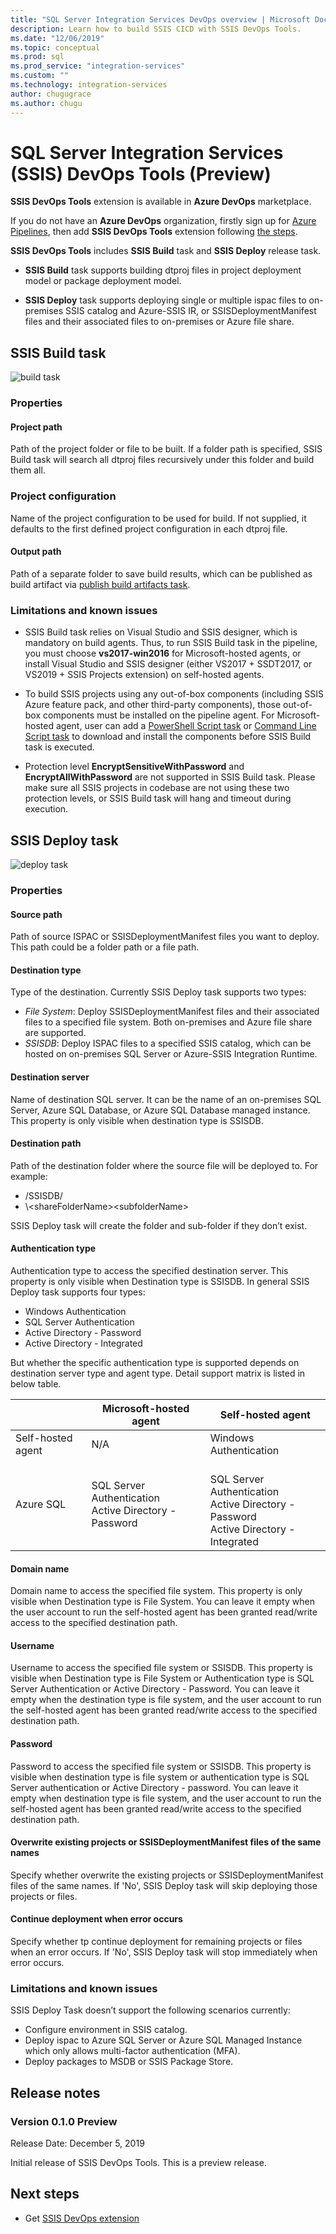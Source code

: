 ```yaml
---
title: "SQL Server Integration Services DevOps overview | Microsoft Docs"
description: Learn how to build SSIS CICD with SSIS DevOps Tools.
ms.date: "12/06/2019"
ms.topic: conceptual
ms.prod: sql
ms.prod_service: "integration-services"
ms.custom: ""
ms.technology: integration-services
author: chugugrace
ms.author: chugu
---
```

# SQL Server Integration Services (SSIS) DevOps Tools (Preview)

**SSIS DevOps Tools** extension is available in **Azure DevOps** marketplace.

If you do not have an **Azure DevOps** organization, firstly sign up for [Azure Pipelines](https://docs.microsoft.com/azure/devops/pipelines/get-started/pipelines-sign-up?view=azure-devops), then add **SSIS DevOps Tools** extension following [the steps](https://docs.microsoft.com/azure/devops/marketplace/overview?view=azure-devops&tabs=browser#add-an-extension).

**SSIS DevOps Tools** includes **SSIS Build** task and **SSIS Deploy** release task.

- **SSIS Build** task supports building dtproj files in project deployment model or package deployment model.

- **SSIS Deploy** task supports deploying single or multiple ispac files to on-premises SSIS catalog and Azure-SSIS IR, or SSISDeploymentManifest files and their associated files to on-premises or Azure file share.

## SSIS Build task

![build task](media/ssis-build-task.png)

### Properties

#### Project path

Path of the project folder or file to be built. If a folder path is specified, SSIS Build task will search all dtproj files recursively under this folder and build them all.

### Project configuration

Name of the project configuration to be used for build. If not supplied, it defaults to the first defined project configuration in each dtproj file.

#### Output path

Path of a separate folder to save build results, which can be published as build artifact via [publish build artifacts task](https://docs.microsoft.com/azure/devops/pipelines/tasks/utility/publish-build-artifacts?view=azure-devops).

### Limitations and known issues

- SSIS Build task relies on Visual Studio and SSIS designer, which is mandatory on build agents. Thus, to run SSIS Build task in the pipeline, you must choose **vs2017-win2016** for Microsoft-hosted agents, or install Visual Studio and SSIS designer (either VS2017 + SSDT2017, or VS2019 + SSIS Projects extension) on self-hosted agents.

- To build SSIS projects using any out-of-box components (including SSIS Azure feature pack, and other third-party components), those out-of-box components must be installed on the pipeline agent.  For Microsoft-hosted agent, user can add a [PowerShell Script task](https://docs.microsoft.com/azure/devops/pipelines/tasks/utility/powershell?view=azure-devops) or [Command Line Script task](https://docs.microsoft.com/azure/devops/pipelines/tasks/utility/command-line?view=azure-devops) to download and install the components before SSIS Build task  is executed.

- Protection level **EncryptSensitiveWithPassword** and **EncryptAllWithPassword** are not supported in SSIS Build task. Please make sure all SSIS projects in codebase are not using these two protection levels, or SSIS Build task will hang and timeout during execution.

## SSIS Deploy task

![deploy task](media/ssis-deploy-task.png)

### Properties

#### Source path

Path of source ISPAC or SSISDeploymentManifest files you want to deploy. This path could be a folder path or a file path.

#### Destination type

Type of the destination. Currently SSIS Deploy task supports two types:

- *File System*: Deploy SSISDeploymentManifest files and their associated files to a specified file system. Both on-premises and Azure file share are supported.
- *SSISDB*: Deploy ISPAC files to a specified SSIS catalog, which can be hosted on on-premises SQL Server or Azure-SSIS Integration Runtime.

#### Destination server

Name of destination SQL server. It can be the name of an on-premises SQL Server, Azure SQL Database, or Azure SQL Database managed instance. This property is only visible when destination type is SSISDB.

#### Destination path

Path of the destination folder where the source file will be deployed to. For example:

- /SSISDB/<folderName>
- \\<machineName>\<shareFolderName>\<subfolderName>

SSIS Deploy task will create the folder and sub-folder if they don’t exist.

#### Authentication type

Authentication type to access the specified destination server. This property is only visible when Destination type is SSISDB. In general SSIS Deploy task supports four types:

- Windows Authentication
- SQL Server Authentication
- Active Directory - Password
- Active Directory - Integrated

But whether the specific authentication type is supported depends on destination server type and agent type. Detail support matrix is listed in below table.

| |Microsoft-hosted agent|Self-hosted agent|
|---------|---------|---------|
|Self-hosted agent|N/A|Windows Authentication|
|Azure SQL|SQL Server Authentication <br> Active Directory - Password|<br> SQL Server Authentication <br> Active Directory - Password <br> Active Directory - Integrated|

#### Domain name

Domain name to access the specified file system. This property is only visible when Destination type is File System.
You can leave it empty when the user account to run the self-hosted agent has been granted read/write access to the specified destination path.

#### Username

Username to access the specified file system or SSISDB. This property is visible when Destination type is File System or Authentication type is SQL Server Authentication or Active Directory - Password.
You can leave it empty when the destination type is file system, and the user account to run the self-hosted agent has been granted read/write access to the specified destination path.

#### Password

Password to access the specified file system or SSISDB. This property is visible when destination type is file system or authentication type is SQL Server authentication or Active Directory - password.
You can leave it empty when destination type is file system, and the user account to run the self-hosted agent has been granted read/write access to the specified destination path.

#### Overwrite existing projects or SSISDeploymentManifest files of the same names

Specify whether overwrite the existing projects or SSISDeploymentManifest files of the same names. If 'No', SSIS Deploy task will skip deploying those projects or files.

#### Continue deployment when error occurs

Specify whether tp continue deployment for remaining projects or files when an error occurs. If 'No', SSIS Deploy task will stop immediately when error occurs.

### Limitations and known issues

SSIS Deploy Task doesn’t support the following scenarios currently:

- Configure environment in SSIS catalog.
- Deploy ispac to Azure SQL Server or Azure SQL Managed Instance which only allows multi-factor authentication (MFA).
- Deploy packages to MSDB or SSIS Package Store.

## Release notes

### Version 0.1.0 Preview

Release Date: December 5, 2019

Initial release of SSIS DevOps Tools. This is a preview release.

## Next steps

- Get [SSIS DevOps extension](https://marketplace.visualstudio.com/items?itemName=SSIS.ssis-devops-tools)
